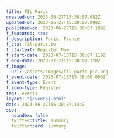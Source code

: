 ```yaml
---
title: FIL Paris
created-on: 2023-06-27T15:38:07.082Z
updated-on: 2023-06-27T15:38:07.098Z
published-on: 2023-06-27T15:38:07.109Z
f_featured: true
f_description: Paris, France
f_cta: fil-paris.io
f_cta-text: Register Now
f_start-date: 2023-07-15T15:38:07.119Z
f_end-date: 2023-07-21T15:38:07.128Z
f_image:
  url: /assets/images/fil-paris-pic.png
f_event-date: 2023-07-15T15:38:00.000Z
f_event-type: Event
f_icon-type: Register
tags: events
layout: "[events].html"
date: 2023-06-27T15:38:07.144Z
seo:
  noindex: false
  twitter:title: summary
  twitter:card: summary
---
```

